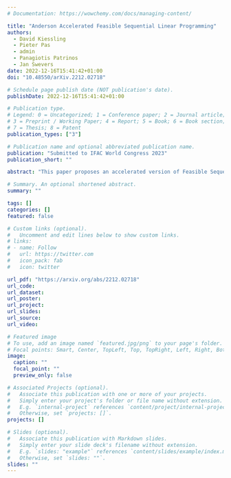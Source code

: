 ```yaml
---
# Documentation: https://wowchemy.com/docs/managing-content/

title: "Anderson Accelerated Feasible Sequential Linear Programming"
authors: 
  - David Kiessling
  - Pieter Pas
  - admin
  - Panagiotis Patrinos
  - Jan Swevers
date: 2022-12-16T15:41:42+01:00
doi: "10.48550/arXiv.2212.02718"

# Schedule page publish date (NOT publication's date).
publishDate: 2022-12-16T15:41:42+01:00

# Publication type.
# Legend: 0 = Uncategorized; 1 = Conference paper; 2 = Journal article;
# 3 = Preprint / Working Paper; 4 = Report; 5 = Book; 6 = Book section;
# 7 = Thesis; 8 = Patent
publication_types: ["3"]

# Publication name and optional abbreviated publication name.
publication: "Submitted to IFAC World Congress 2023"
publication_short: ""

abstract: "This paper proposes an accelerated version of Feasible Sequential Linear Programming (FSLP): the AA(d)-FSLP algorithm. FSLP preserves feasibility in all intermediate iterates by means of an iterative update strategy which is based on repeated evaluation of zero-order information. This technique was successfully applied to techniques such as Model Predictive Control and Moving Horizon Estimation, but it can exhibit slow convergence. Moreover, keeping all iterates feasible in FSLP entails a large number of additional constraint evaluations. In this paper, Anderson Acceleration (AA(d)) is applied to the zero-order update strategy improving the convergence rate and therefore decreasing the number of constraint evaluations in the inner iterative procedure of the FSLP algorithm. AA(d) achieves an improved contraction rate in the inner iterations, with proven local linear convergence. In addition, it is observed that due to the improved zero-order update strategy, AA(d)-FSLP takes larger steps to find an optimal solution, yielding faster overall convergence. The performance of AA(d)-FSLP is examined for a time-optimal point-to-point motion problem of a parallel SCARA robot. The reduction of the number of constraint evaluations and overall iterations compared to FSLP is successfully demonstrated."

# Summary. An optional shortened abstract.
summary: ""

tags: []
categories: []
featured: false

# Custom links (optional).
#   Uncomment and edit lines below to show custom links.
# links:
# - name: Follow
#   url: https://twitter.com
#   icon_pack: fab
#   icon: twitter

url_pdf: "https://arxiv.org/abs/2212.02718"
url_code:
url_dataset:
url_poster:
url_project:
url_slides:
url_source:
url_video:

# Featured image
# To use, add an image named `featured.jpg/png` to your page's folder. 
# Focal points: Smart, Center, TopLeft, Top, TopRight, Left, Right, BottomLeft, Bottom, BottomRight.
image:
  caption: ""
  focal_point: ""
  preview_only: false

# Associated Projects (optional).
#   Associate this publication with one or more of your projects.
#   Simply enter your project's folder or file name without extension.
#   E.g. `internal-project` references `content/project/internal-project/index.md`.
#   Otherwise, set `projects: []`.
projects: []

# Slides (optional).
#   Associate this publication with Markdown slides.
#   Simply enter your slide deck's filename without extension.
#   E.g. `slides: "example"` references `content/slides/example/index.md`.
#   Otherwise, set `slides: ""`.
slides: ""
---
```

